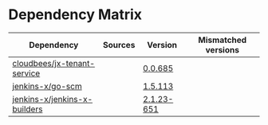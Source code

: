 # Dependency Matrix

Dependency | Sources | Version | Mismatched versions
---------- | ------- | ------- | -------------------
[cloudbees/jx-tenant-service](https://github.com/cloudbees/jx-tenant-service) |  | [0.0.685](https://github.com/cloudbees/jx-tenant-service/releases/tag/v0.0.685) | 
[jenkins-x/go-scm](https://github.com/jenkins-x/go-scm) |  | [1.5.113]() | 
[jenkins-x/jenkins-x-builders](https://github.com/jenkins-x/jenkins-x-builders) |  | [2.1.23-651]() | 
